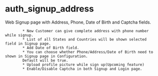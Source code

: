 # auth_signup_address
Web Signup page with Address, Phone, Date of Birth and Captcha fields.

            * New Customer can give complete address with phone number while signup.
            * List of all States and Countries will be shown selected field in Signup page.
            * Add Date of Birth field.
            * You can choose whether Phone/Address/Date of Birth need to shown in Signup page in Configuration.
            Default will be true.
            * Upload profile picture while sign up(Upcoming feature)
            * Enable/Disable Captcha in both Signup and Login page.

